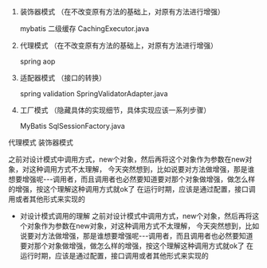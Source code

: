 1. 装饰器模式 （在不改变原有方法的基础上，对原有方法进行增强）

	mybatis 二级缓存 CachingExecutor.java 
	
2. 代理模式 （在不改变原有方法的基础上，对原有方法进行增强）

	spring aop
	
3. 适配器模式 （接口的转换）

	spring validation  SpringValidatorAdapter.java
	
4. 工厂模式 （隐藏具体的实现细节，具体实现应该一系列步骤）

	MyBatis  SqlSessionFactory.java
	
	
代理模式 装饰器模式

之前对设计模式中调用方式，new个对象，然后再将这个对象作为参数在new对象，对这种调用方式不太理解，
今天突然想到，比如说要对方法做增强，那是谁想要增强呢---调用者，而且调用者也必然要知道要对那个对象做增强，做怎么样的增强，按这个理解这种调用方式就ok了
在运行时期，应该是通过配置，接口调用或者其他形式来实现的



- 对设计模式调用的理解
之前对设计模式中调用方式，new个对象，然后再将这个对象作为参数在new对象，对这种调用方式不太理解，
今天突然想到，比如说要对方法做增强，那是谁想要增强呢---调用者，而且调用者也必然要知道要对那个对象做增强，做怎么样的增强，按这个理解这种调用方式就ok了
在运行时期，应该是通过配置，接口调用或者其他形式来实现的

